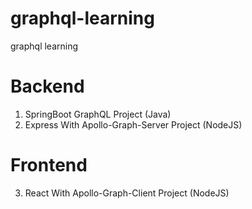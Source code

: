 # graphql-learning
graphql learning

# Backend
1. SpringBoot GraphQL Project (Java)
2. Express With Apollo-Graph-Server Project (NodeJS)

# Frontend
3. React With Apollo-Graph-Client Project (NodeJS)

